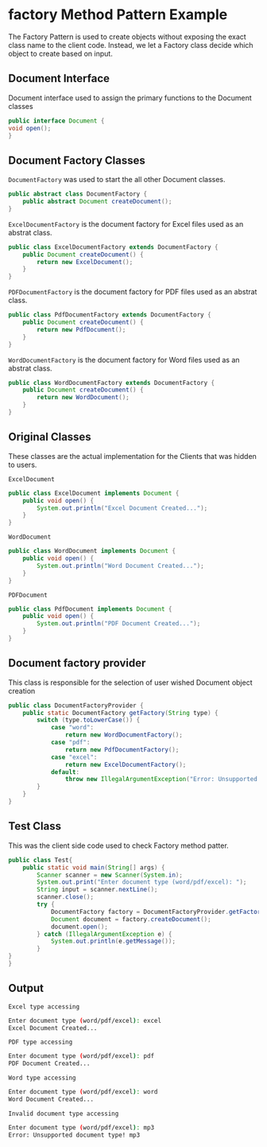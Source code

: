 # factory Method Pattern Example

The Factory Pattern is used to create objects without exposing the exact class name to the client code. Instead, we let a Factory class decide which object to create based on input.



## Document Interface
Document interface used to assign the primary functions to the Document classes

``` java
public interface Document {
void open();
}
```
## Document Factory Classes

```DocumentFactory``` was used to start the all other Document classes.

``` java
public abstract class DocumentFactory {
    public abstract Document createDocument();
}
```

```ExcelDocumentFactory``` is the document factory for Excel files used as an abstrat class.

``` java
public class ExcelDocumentFactory extends DocumentFactory {
    public Document createDocument() {
        return new ExcelDocument();
    }
}

```
```PDFDocumentFactory``` is the document factory for PDF files used as an abstrat class.

``` java
public class PdfDocumentFactory extends DocumentFactory {
    public Document createDocument() {
        return new PdfDocument();
    }
}
```
```WordDocumentFactory``` is the document factory for Word files used as an abstrat class.

``` java
public class WordDocumentFactory extends DocumentFactory {
    public Document createDocument() {
        return new WordDocument();
    }
}
```
## Original Classes
These classes are the actual implementation for the Clients that was hidden to users.

``` ExcelDocument ```
``` java
public class ExcelDocument implements Document {
    public void open() {
        System.out.println("Excel Document Created...");
    }
}
```
``` WordDocument ```
``` java
public class WordDocument implements Document {
    public void open() {
        System.out.println("Word Document Created...");
    }
}
```
``` PDFDocument ```
``` java
public class PdfDocument implements Document {
    public void open() {
        System.out.println("PDF Document Created...");
    }
}
```

## Document factory provider

This class is responsible for the selection of user wished Document object creation

``` java
public class DocumentFactoryProvider {
    public static DocumentFactory getFactory(String type) {
        switch (type.toLowerCase()) {
            case "word":
                return new WordDocumentFactory();
            case "pdf":
                return new PdfDocumentFactory();
            case "excel":
                return new ExcelDocumentFactory();
            default:
                throw new IllegalArgumentException("Error: Unsupported document type! " + type);
        }
    }
}
```
## Test Class
This was the client side code used to check Factory method patter.
``` java
public class Test{
    public static void main(String[] args) {
        Scanner scanner = new Scanner(System.in);
        System.out.print("Enter document type (word/pdf/excel): ");
        String input = scanner.nextLine();
        scanner.close();
        try {
            DocumentFactory factory = DocumentFactoryProvider.getFactory(input);
            Document document = factory.createDocument();
            document.open();
        } catch (IllegalArgumentException e) {
            System.out.println(e.getMessage());
        }
}
}
```

## Output
```Excel type accessing```

``` bash
Enter document type (word/pdf/excel): excel
Excel Document Created...
```

```PDF type accessing```

``` bash
Enter document type (word/pdf/excel): pdf
PDF Document Created...
```

```Word type accessing```

``` bash
Enter document type (word/pdf/excel): word
Word Document Created...
```

```Invalid document type accessing```

``` bash
Enter document type (word/pdf/excel): mp3
Error: Unsupported document type! mp3

```

